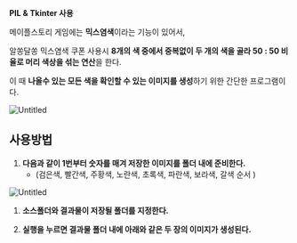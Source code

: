 **PIL & Tkinter 사용**

메이플스토리 게임에는 **믹스염색**이라는 기능이 있어서, 

알쏭달쏭 믹스염색 쿠폰 사용시 **8개의 색 중에서 중복없이 두 개의 색을 골라 50 : 50 비율로 머리 색상을 섞는 연산**을 한다. 

이 때 **나올수 있는 모든 색을 확인할 수 있는 이미지를 생성**하기 위한 간단한 프로그램이다.

![Untitled](https://prod-files-secure.s3.us-west-2.amazonaws.com/4353fb35-8101-413e-a4bc-b5db665ec560/84717527-6fa3-4d3c-b0a1-c97ebcccc5df/Untitled.png)

## **사용방법**

1. **다음과 같이 1번부터 숫자를 매겨 저장한 이미지를 폴더 내에 준비한다.** 
    - (검은색, 빨간색, 주황색, 노란색, 초록색, 파란색, 보라색, 갈색 순서 )

![Untitled](https://prod-files-secure.s3.us-west-2.amazonaws.com/4353fb35-8101-413e-a4bc-b5db665ec560/5eb37e68-dc59-40bd-b66f-83c05a3c9998/Untitled.png)

1. **소스폴더와 결과물이 저장될 폴더를 지정한다.** 

1. **실행을 누르면 결과물 폴더 내에 아래와 같은 두 장의 이미지가 생성된다.**
